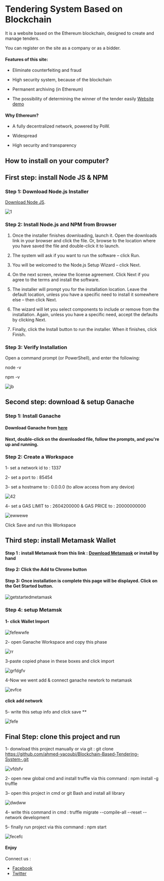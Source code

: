 # Tendering System Based on Blockchain

It is a website based on the Ethereum blockchain, designed to create and manage tenders.

You can register on the site as a company or as a bidder.

#### Features of this site:

* Eliminate counterfeiting and fraud

* High security system, because of the blockchain

* Permanent archiving (in Ethereum)

* The possibility of determining the winner of the tender easily
[Website demo](https://youtu.be/MV_h6u9PwdA)
#### Why Ethereum?

* A fully decentralized network, powered by PoW.

* Widespread

* High security and transparency

## How to install on your computer?


## First step: install Node JS & NPM

### Step 1: Download Node.js Installer

[Download Node JS](https://nodejs.org/en/download/).

![1](https://user-images.githubusercontent.com/52602033/185775133-33f26384-5206-4978-974e-d952a22a5a6b.png)

### Step 2: Install Node.js and NPM from Browser

1. Once the installer finishes downloading, launch it. Open the downloads link in your browser and click the file. Or, browse to the location where you have saved the file and double-click it to launch.

2. The system will ask if you want to run the software – click Run.

3. You will be welcomed to the Node.js Setup Wizard – click Next.

4. On the next screen, review the license agreement. Click Next if you agree to the terms and install the software.

5. The installer will prompt you for the installation location. Leave the default location, unless you have a specific need to install it somewhere else – then click Next.

6. The wizard will let you select components to include or remove from the installation. Again, unless you have a specific need, accept the defaults by clicking Next.

7. Finally, click the Install button to run the installer. When it finishes, click Finish.

### Step 3: Verify Installation

Open a command prompt (or PowerShell), and enter the following:

node -v

npm -v

![jb](https://user-images.githubusercontent.com/52602033/185775211-78e6029f-3fcb-45bb-b12f-bfd887d504cc.PNG)

## Second step: download & setup Ganache

### Step 1: Install Ganache

#### Download Ganache from [here](https://trufflesuite.com/ganache/)

#### Next, double-click on the downloaded file, follow the prompts, and you're up and running.

### Step 2: Create a Workspace

1- set a network id to : 1337

2- set a port to : 85454

3- set a hostname to : 0.0.0.0 (to allow access from any device)

![42](https://user-images.githubusercontent.com/52602033/185775464-cb6c17b8-d330-4833-b00c-bb1089ba15e4.PNG)

4- set a GAS LIMIT to : 2604200000 &  GAS PRICE to : 20000000000


![ewwewe](https://user-images.githubusercontent.com/52602033/185775511-7986d9c3-2ee4-482e-b00c-3295bb256363.PNG)

Click Save and run this Workspace

## Third step: install Metamask Wallet

#### Step 1 : install Metamask from this link : [Download Metamask](https://chrome.google.com/webstore/detail/metamask/nkbihfbeogaeaoehlefnkodbefgpgknn) or install by hand

#### Step 2: Click the Add to Chrome button

#### Step 3: Once installation is complete this page will be displayed. Click on the Get Started button.



![getstartedmetamask](https://user-images.githubusercontent.com/52602033/185775831-b5b2737f-924a-4123-81a1-0e98404fa59c.png)

### Step 4: setup Metamsk 

#### 1- click Wallet Import



![fefewwfe](https://user-images.githubusercontent.com/52602033/185775848-6200c476-68ab-4893-9bab-5eede7885660.PNG)

2- open Ganache Workspace and copy this phase

![rr](https://user-images.githubusercontent.com/52602033/185775867-8621cbd1-e935-4099-a3ba-19be539da500.PNG)

3-paste copied phase in these boxes and click import

![grfdgfv](https://user-images.githubusercontent.com/52602033/185775876-d59b37de-243f-4935-9d30-70a2a4f5ed44.PNG)

4-Now we went add & connect ganache newtork to metamask

![evfce](https://user-images.githubusercontent.com/52602033/185775914-4f253279-51bc-4cfb-8b73-c26f549ce680.PNG)

#### click add network

5- write this setup info and click save **

![fefe](https://user-images.githubusercontent.com/52602033/185775929-8080c2c9-4f67-43e9-bf0b-f63ad06e4117.PNG)

## Final Step: clone this project and run 

1- donwload this project manually or via git : git clone https://github.com/ahmed-yacoubi/Blockchain-Based-Tendering-System-.git

![vfdsfv](https://user-images.githubusercontent.com/52602033/185776103-9f79d8af-a09c-40d8-9019-2a86ba985e9e.PNG)

2- open new global cmd and install truffle via this command :  npm install -g truffle 

3- open this project in cmd or git Bash and install all library 

![dwdww](https://user-images.githubusercontent.com/52602033/185776127-fc58d8f1-0475-46f9-bfda-6e46c09b2f8c.PNG)

4- write this command in cmd : truffle migrate --compile-all --reset  --network development 

5- finally run project via this command : npm start 

![fecefc](https://user-images.githubusercontent.com/52602033/185776280-b1bdf8b3-a4ca-45d5-89d0-ded205ecec8f.png)


#### Enjoy

Connect us : 
* [Facebook](https://www.facebook.com/AhmedAliALYacoubi/)
* [Twitter](https://twitter.com/ahmeddev1999)
